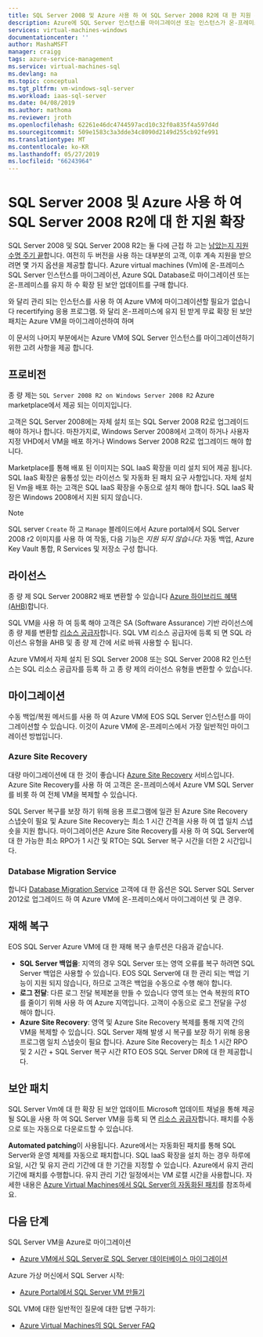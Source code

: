 ```yaml
---
title: SQL Server 2008 및 Azure 사용 하 여 SQL Server 2008 R2에 대 한 지원 확장
description: Azure에 SQL Server 인스턴스를 마이그레이션 또는 인스턴스가 온-프레미스를 유지 하려면 확장 된 지원을 구입 하 고 SQL Server 2008 및 SQL Server 2008 R2에 대 한 지원을 확장 하는 방법에 알아봅니다.
services: virtual-machines-windows
documentationcenter: ''
author: MashaMSFT
manager: craigg
tags: azure-service-management
ms.service: virtual-machines-sql
ms.devlang: na
ms.topic: conceptual
ms.tgt_pltfrm: vm-windows-sql-server
ms.workload: iaas-sql-server
ms.date: 04/08/2019
ms.author: mathoma
ms.reviewer: jroth
ms.openlocfilehash: 62261e46dc4744597acd10c32f0a835f4a597d4d
ms.sourcegitcommit: 509e1583c3a3dde34c8090d2149d255cb92fe991
ms.translationtype: MT
ms.contentlocale: ko-KR
ms.lasthandoff: 05/27/2019
ms.locfileid: "66243964"
---
```

# <a name="extend-support-for-sql-server-2008-and-sql-server-2008-r2-with-azure"></a>SQL Server 2008 및 Azure 사용 하 여 SQL Server 2008 R2에 대 한 지원 확장

SQL Server 2008 및 SQL Server 2008 R2는 둘 다에 근접 하 고는 [남았는지 지원 수명 주기 끝](https://www.microsoft.com/sql-server/sql-server-2008)합니다. 여전히 두 버전을 사용 하는 대부분의 고객, 이후 계속 지원을 받으려면 몇 가지 옵션을 제공할 합니다. Azure virtual machines (Vm)에 온-프레미스 SQL Server 인스턴스를 마이그레이션, Azure SQL Database로 마이그레이션 또는 온-프레미스를 유지 하 수 확장 된 보안 업데이트를 구매 합니다.

와 달리 관리 되는 인스턴스를 사용 하 여 Azure VM에 마이그레이션할 필요가 없습니다 recertifying 응용 프로그램. 와 달리 온-프레미스에 유지 된 받게 무료 확장 된 보안 패치는 Azure VM을 마이그레이션하여 하며 

이 문서의 나머지 부분에서는 Azure VM에 SQL Server 인스턴스를 마이그레이션하기 위한 고려 사항을 제공 합니다. 

## <a name="provisioning"></a>프로비전 

종 량 제는 `SQL Server 2008 R2 on Windows Server 2008 R2` Azure marketplace에서 제공 되는 이미지입니다. 

고객은 SQL Server 2008에는 자체 설치 또는 SQL Server 2008 R2로 업그레이드 해야 하거나 합니다. 마찬가지로, Windows Server 2008에서 고객이 하거나 사용자 지정 VHD에서 VM을 배포 하거나 Windows Server 2008 R2로 업그레이드 해야 합니다. 

Marketplace를 통해 배포 된 이미지는 SQL IaaS 확장을 미리 설치 되어 제공 됩니다. SQL IaaS 확장은 융통성 있는 라이선스 및 자동화 된 패치 요구 사항입니다. 자체 설치 된 Vm을 배포 하는 고객은 SQL IaaS 확장을 수동으로 설치 해야 합니다. SQL IaaS 확장은 Windows 2008에서 지원 되지 않습니다. 

  > [!NOTE]
  > SQL server `Create` 하 고 `Manage` 블레이드에서 Azure portal에서 SQL Server 2008 r2 이미지를 사용 하 여 작동, 다음 기능은 _지원 되지 않습니다_: 자동 백업, Azure Key Vault 통합, R Services 및 저장소 구성 합니다.

## <a name="licensing"></a>라이선스
종 량 제 SQL Server 2008R2 배포 변환할 수 있습니다 [Azure 하이브리드 혜택 (AHB)](https://azure.microsoft.com/pricing/hybrid-benefit/)합니다.

SQL VM을 사용 하 여 등록 해야 고객은 SA (Software Assurance) 기반 라이선스에 종 량 제를 변환할 [리소스 공급자](virtual-machines-windows-sql-ahb.md#register-sql-server-vm-with-sql-resource-provider)합니다. SQL VM 리소스 공급자에 등록 되 면 SQL 라이선스 유형을 AHB 및 종 량 제 간에 서로 바꿔 사용할 수 됩니다. 

Azure VM에서 자체 설치 된 SQL Server 2008 또는 SQL Server 2008 R2 인스턴스는 SQL 리소스 공급자를 등록 하 고 종 량 제의 라이선스 유형을 변환할 수 있습니다.

## <a name="migration"></a>마이그레이션
수동 백업/복원 메서드를 사용 하 여 Azure VM에 EOS SQL Server 인스턴스를 마이그레이션할 수 있습니다. 이것이 Azure VM에 온-프레미스에서 가장 일반적인 마이그레이션 방법입니다.

### <a name="azure-site-recovery"></a>Azure Site Recovery

대량 마이그레이션에 대 한 것이 좋습니다 [Azure Site Recovery](/azure/site-recovery/site-recovery-overview) 서비스입니다. Azure Site Recovery를 사용 하 여 고객은 온-프레미스에서 Azure VM SQL Server를 비롯 하 여 전체 VM을 복제할 수 있습니다.

SQL Server 복구를 보장 하기 위해 응용 프로그램에 일관 된 Azure Site Recovery 스냅숏이 필요 및 Azure Site Recovery는 최소 1 시간 간격을 사용 하 여 앱 일치 스냅숏을 지원 합니다. 마이그레이션은 Azure Site Recovery를 사용 하 여 SQL Server에 대 한 가능한 최소 RPO가 1 시간 및 RTO는 SQL Server 복구 시간을 더한 2 시간입니다.

### <a name="database-migration-service"></a>Database Migration Service

합니다 [Database Migration Service](/azure/dms/dms-overview) 고객에 대 한 옵션은 SQL Server SQL Server 2012로 업그레이드 하 여 Azure VM에 온-프레미스에서 마이그레이션 및 큰 경우.

## <a name="disaster-recovery"></a>재해 복구

EOS SQL Server Azure VM에 대 한 재해 복구 솔루션은 다음과 같습니다.

- **SQL Server 백업을**: 지역의 경우 SQL Server 또는 영역 오류를 복구 하려면 SQL Server 백업은 사용할 수 있습니다. EOS SQL Server에 대 한 관리 되는 백업 기능이 지원 되지 않습니다, 하므로 고객은 백업을 수동으로 수행 해야 합니다.
- **로그 전달**: 다른 로그 전달 복제본을 만들 수 있습니다 영역 또는 연속 복원의 RTO를 줄이기 위해 사용 하 여 Azure 지역입니다. 고객이 수동으로 로그 전달을 구성 해야 합니다.
- **Azure Site Recovery**: 영역 및 Azure Site Recovery 복제를 통해 지역 간의 VM을 복제할 수 있습니다. SQL Server 재해 발생 시 복구를 보장 하기 위해 응용 프로그램 일치 스냅숏이 필요 합니다. Azure Site Recovery는 최소 1 시간 RPO 및 2 시간 + SQL Server 복구 시간 RTO EOS SQL Server DR에 대 한 제공합니다.

## <a name="security-patching"></a>보안 패치
SQL Server Vm에 대 한 확장 된 보안 업데이트 Microsoft 업데이트 채널을 통해 제공 될 SQL을 사용 하 여 SQL Server VM을 등록 되 면 [리소스 공급자](virtual-machines-windows-sql-ahb.md#register-sql-server-vm-with-sql-resource-provider)합니다. 패치를 수동으로 또는 자동으로 다운로드할 수 있습니다. 

**Automated patching**이 사용됩니다. Azure에서는 자동화된 패치를 통해 SQL Server와 운영 체제를 자동으로 패치합니다. SQL IaaS 확장을 설치 하는 경우 하루에 요일, 시간 및 유지 관리 기간에 대 한 기간을 지정할 수 있습니다. Azure에서 유지 관리 기간에 패치를 수행합니다. 유지 관리 기간 일정에서는 VM 로캘 시간을 사용합니다.  자세한 내용은 [Azure Virtual Machines에서 SQL Server의 자동화된 패치](virtual-machines-windows-sql-automated-patching.md)를 참조하세요.


## <a name="next-steps"></a>다음 단계

SQL Server VM을 Azure로 마이그레이션

* [Azure VM에서 SQL Server로 SQL Server 데이터베이스 마이그레이션](virtual-machines-windows-migrate-sql.md)

Azure 가상 머신에서 SQL Server 시작:

* [Azure Portal에서 SQL Server VM 만들기](quickstart-sql-vm-create-portal.md)

SQL VM에 대한 일반적인 질문에 대한 답변 구하기:

* [Azure Virtual Machines의 SQL Server FAQ](virtual-machines-windows-sql-server-iaas-faq.md)
